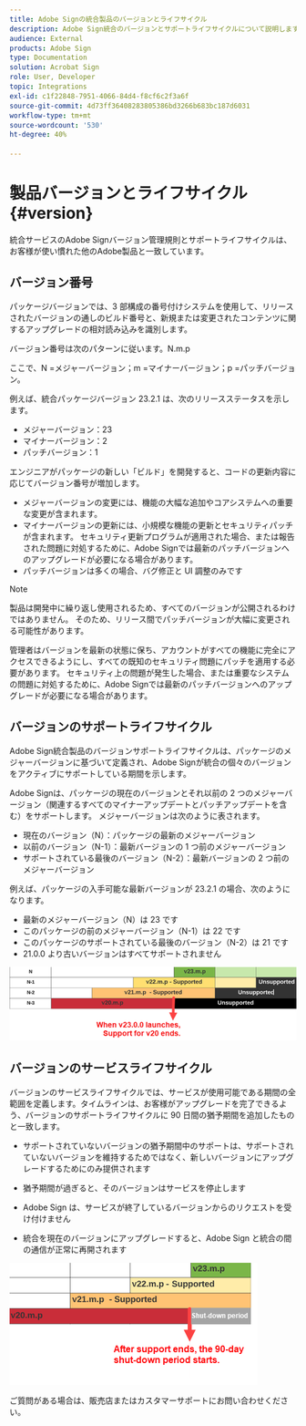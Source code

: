 ```yaml
---
title: Adobe Signの統合製品のバージョンとライフサイクル
description: Adobe Sign統合のバージョンとサポートライフサイクルについて説明します
audience: External
products: Adobe Sign
type: Documentation
solution: Acrobat Sign
role: User, Developer
topic: Integrations
exl-id: c1f22848-7951-4066-84d4-f8cf6c2f3a6f
source-git-commit: 4d73ff36408283805386bd3266b683bc187d6031
workflow-type: tm+mt
source-wordcount: '530'
ht-degree: 40%

---
```


# 製品バージョンとライフサイクル {#version}

統合サービスのAdobe Signバージョン管理規則とサポートライフサイクルは、お客様が使い慣れた他のAdobe製品と一致しています。

## バージョン番号

パッケージバージョンでは、3 部構成の番号付けシステムを使用して、リリースされたバージョンの通しのビルド番号と、新規または変更されたコンテンツに関するアップグレードの相対読み込みを識別します。

バージョン番号は次のパターンに従います。N.m.p

ここで、N =メジャーバージョン；m =マイナーバージョン；p =パッチバージョン。

例えば、統合パッケージバージョン 23.2.1 は、次のリリースステータスを示します。

* メジャーバージョン：23
* マイナーバージョン：2
* パッチバージョン：1

エンジニアがパッケージの新しい「ビルド」を開発すると、コードの更新内容に応じてバージョン番号が増加します。

* メジャーバージョンの変更には、機能の大幅な追加やコアシステムへの重要な変更が含まれます。
* マイナーバージョンの更新には、小規模な機能の更新とセキュリティパッチが含まれます。 セキュリティ更新プログラムが適用された場合、または報告された問題に対処するために、Adobe Signでは最新のパッチバージョンへのアップグレードが必要になる場合があります。
* パッチバージョンは多くの場合、バグ修正と UI 調整のみです

>[!NOTE]
>
>製品は開発中に繰り返し使用されるため、すべてのバージョンが公開されるわけではありません。 そのため、リリース間でパッチバージョンが大幅に変更される可能性があります。

管理者はバージョンを最新の状態に保ち、アカウントがすべての機能に完全にアクセスできるようにし、すべての既知のセキュリティ問題にパッチを適用する必要があります。 セキュリティ上の問題が発生した場合、または重要なシステムの問題に対処するために、Adobe Signでは最新のパッチバージョンへのアップグレードが必要になる場合があります。

## バージョンのサポートライフサイクル

Adobe Sign統合製品のバージョンサポートライフサイクルは、パッケージのメジャーバージョンに基づいて定義され、Adobe Signが統合の個々のバージョンをアクティブにサポートしている期間を示します。

Adobe Signは、パッケージの現在のバージョンとそれ以前の 2 つのメジャーバージョン（関連するすべてのマイナーアップデートとパッチアップデートを含む）をサポートします。 メジャーバージョンは次のように表されます。

* 現在のバージョン（N）：パッケージの最新のメジャーバージョン
* 以前のバージョン（N-1）：最新バージョンの 1 つ前のメジャーバージョン
* サポートされている最後のバージョン（N-2）：最新バージョンの 2 つ前のメジャーバージョン

例えば、パッケージの入手可能な最新バージョンが 23.2.1 の場合、次のようになります。

* 最新のメジャーバージョン（N）は 23 です
* このパッケージの前のメジャーバージョン（N-1）は 22 です
* このパッケージのサポートされている最後のバージョン（N-2）は 21 です
* 21.0.0 より古いバージョンはすべてサポートされません

![バージョンチャート](images/version_chart.png)

## バージョンのサービスライフサイクル

バージョンのサービスライフサイクルでは、サービスが使用可能である期間の全範囲を定義します。タイムラインは、お客様がアップグレードを完了できるよう、バージョンのサポートライフサイクルに 90 日間の猶予期間を追加したものと一致します。

* サポートされていないバージョンの猶予期間中のサポートは、サポートされていないバージョンを維持するためではなく、新しいバージョンにアップグレードするためにのみ提供されます
* 猶予期間が過ぎると、そのバージョンはサービスを停止します

* Adobe Sign は、サービスが終了しているバージョンからのリクエストを受け付けません
* 統合を現在のバージョンにアップグレードすると、Adobe Sign と統合の間の通信が正常に再開されます

![シャットダウン期間](images/shutdown_period.png)

ご質問がある場合は、販売店またはカスタマーサポートにお問い合わせください。
